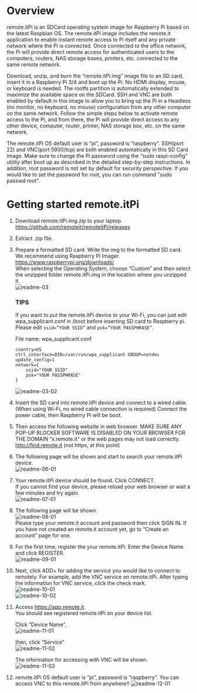 # Overview
remote.itPi is an SDCard operating system image for Raspberry Pi based on the latest Raspbian OS. The remote.itPi image includes the remote.it application to enable instant remote access to Pi itself and any private network where the Pi is connected.  Once connected to the office network, the Pi will provide direct remote access for authenticated users to the computers, routers, NAS storage boxes, printers, etc. connected to the same remote network.

Download, unzip, and burn the “remote.itPi.img” image file to an SD card, insert it in a Raspberry Pi 3/4 and boot up the Pi. No HDMI display, mouse, or keyboard is needed.  The rootfs partition is automatically extended to maximize the available space on the SDCard.  SSH and VNC are both enabled by default in this image to allow you to bring up the Pi in a Headless (no monitor, no keyboard, no mouse) configuration from any other computer on the same network.  Follow the simple steps below to activate remote access to the Pi, and from there, the Pi will provide direct access to any other device, computer, router, printer, NAS storage box, etc. on the same network.

The remote.itPi OS default user is “pi“, password is “raspberry“.  SSH(port 22) and VNC(port 5900/tcp) are both enabled automatically in this SD Card image.  Make sure to change the Pi password using the “sudo raspi-config” utility after boot up as described in the detailed step-by-step instructions. In addition, root password is not set by default for security perspective. If you would like to set the password for root, you can run command "sudo passwd root".

# Getting started remote.itPi
1. Download remote.itPi.img.zip to your laptop.  
   https://github.com/remoteit/remoteitPi/releases

2. Extract .zip file.

3. Prepare a formatted SD card. Write the img to the formatted SD card. We recommend using Raspberry Pi Imager.  
   https://www.raspberrypi.org/downloads/  
   When selecting the Operating System, choose “Custom” and then select the unzipped folder remote.itPi.img in the location where you unzipped it.  
   ![readme-03](https://user-images.githubusercontent.com/42136920/79465318-2543a180-8036-11ea-8a50-a47578932725.png)

   ### TIPS  
   If you want to put the remote.itPi device to your Wi-Fi, you can just edit wpa_supplicant.conf in /boot before inserting SD card to Raspberry pi. Please edit ```ssid=”YOUR SSID”``` and ```psk=”YOUR PASSPHRASE”```.  
     
   File name: wpa_supplicant.conf  
   ```  
   country=US  
   ctrl_interface=DIR=/var/run/wpa_supplicant GROUP=netdev  
   update_config=1  
   network={  
       ssid="YOUR SSID"  
       psk="YOUR PASSPHRASE"  
   }
   ```  
     
   ![readme-03-02](https://user-images.githubusercontent.com/42136920/79466585-be26ec80-8037-11ea-866f-b2a86358ca24.png)  
   
4. Insert the SD card into remote.itPi device and connect to a wired cable. (When using Wi-Fi, no wired cable connection is required) Connect the power cable, then Raspberry Pi will be boot.  
5. Then access the following website in web browser.  MAKE SURE ANY POP-UP BLOCKER SOFTWARE IS DISABLED ON YOUR BROWSER FOR THE DOMAIN “x.remote.it” or the web pages may not load correctly.  
http://find.remote.it (not https, at this point)  
6. The following page will be shown and start to search your remote.itPi device.  
![readme-06-01](https://user-images.githubusercontent.com/42136920/79466963-368dad80-8038-11ea-8f1b-2e678523d9ce.png)  
7. Your remote.itPi device should be found. Click CONNECT.  
If you cannot find your device, please reload your web browser or wait a few minutes and try again.  
![readme-07-01](https://user-images.githubusercontent.com/42136920/79467097-6046d480-8038-11ea-8984-53e02791d3b3.png)  
8. The following page will be shown.  
![readme-08-01](https://user-images.githubusercontent.com/42136920/79467205-810f2a00-8038-11ea-9628-6c0558c2322d.png)  
Please type your remote.it account and password then click SIGN IN. If you have not created an remote.it account yet, go to “Create an account” page for one.   
9. For the first time, register the your remote.itPi. Enter the Device Name and click REGISTER.  
![readme-09-01](https://user-images.githubusercontent.com/42136920/79467604-e7944800-8038-11ea-8202-29c9b233578d.png)  
10. Next, click ADD+ for adding the service you would like to connect to remotely. For example, add the VNC service on remote.itPi. After typing the information for VNC service, click the check mark.  
![readme-10-01](https://user-images.githubusercontent.com/42136920/79467685-02ff5300-8039-11ea-9582-2e6b618a5113.png)  
![readme-10-02](https://user-images.githubusercontent.com/42136920/79470407-4e673080-803c-11ea-8d17-bc17ea5fc978.png)  
11. Access https://app.remote.it.  
You should see registered remote.itPi on your device list.  

    Click “Device Name”,  
    ![readme-11-01](https://user-images.githubusercontent.com/42136920/79470678-ab62e680-803c-11ea-92da-8cb55104981c.png)  

    then, click “Service”  
    ![readme-11-02](https://user-images.githubusercontent.com/42136920/79470941-f250dc00-803c-11ea-87a0-5dcbe12d07b8.png)  
    
    The information for accessing with VNC will be shown.  
    ![readme-11-03](https://user-images.githubusercontent.com/42136920/79471026-0ac0f680-803d-11ea-8084-4f395ffc4d79.png)  
12. remote.itPi OS default user is “pi“, password is “raspberry“.
You can access VNC to this remote.itPi from anywhere!!
![readme-12-01](https://user-images.githubusercontent.com/42136920/79471171-38a63b00-803d-11ea-945c-3cb98a6a2619.png)
